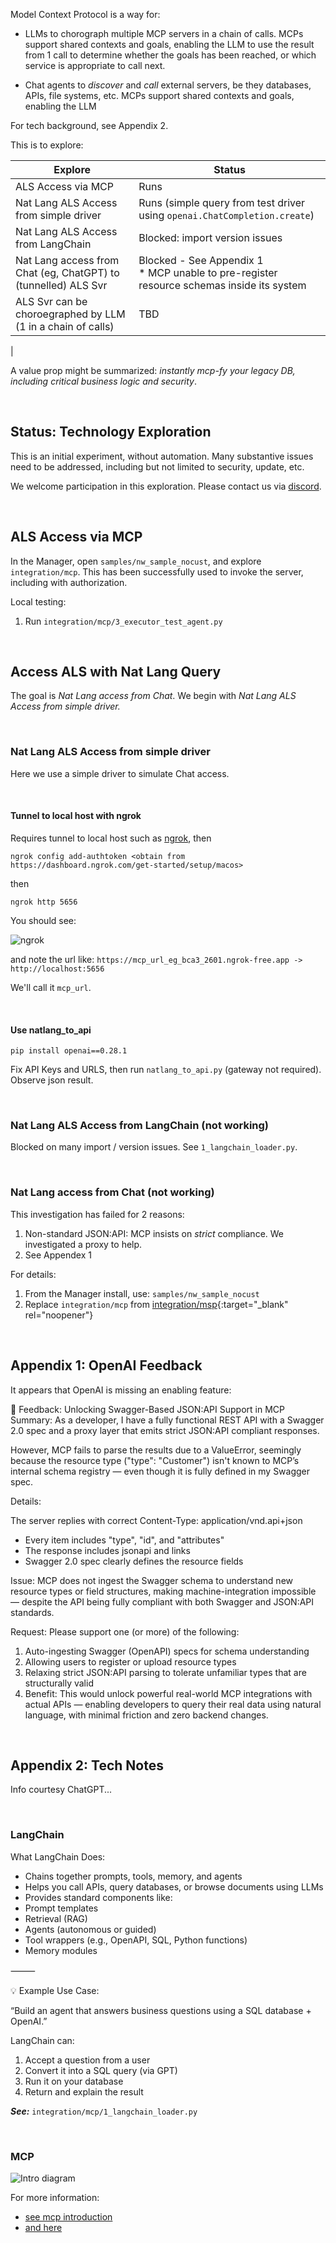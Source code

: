 Model Context Protocol is a way for:

* LLMs to chorograph multiple MCP servers in a chain of calls.  MCPs support shared contexts and goals, enabling the LLM to use the result from 1 call to determine whether the goals has been reached, or which service is appropriate to call next.

* Chat agents to *discover* and *call* external servers, be they databases, APIs, file systems, etc.  MCPs support shared contexts and goals, enabling the LLM

For tech background, see Appendix 2.


This is to explore:

| Explore                                                           | Status |
| ----------------------------------------------------------------- | ------ |
| ALS Access via MCP                                                | Runs   |
| Nat Lang ALS Access from simple driver                            | Runs (simple query from test driver using `openai.ChatCompletion.create`) |
| Nat Lang ALS Access from LangChain                            | Blocked: import version issues |
| Nat Lang access from Chat (eg, ChatGPT) to (tunnelled) ALS Svr | Blocked - See Appendix 1<br>* MCP unable to pre-register resource schemas inside its system |
| ALS Svr can be choroegraphed by LLM (1 in a chain of calls)       | TBD    |
|

A value prop might be summarized: *instantly mcp-fy your legacy DB, including critical business logic and security*.

&nbsp;


## Status: Technology Exploration

This is an initial experiment, without automation.  Many substantive issues need to be addressed, including but not limited to security, update, etc.

We welcome participation in this exploration.  Please contact us via [discord](https://discord.gg/HcGxbBsgRF).

&nbsp;

## ALS Access via MCP 

In the Manager, open `samples/nw_sample_nocust`, and explore `integration/mcp`.  This has been successfully used to invoke the server, including with authorization.

Local testing:
1. Run `integration/mcp/3_executor_test_agent.py`


&nbsp;

## Access ALS with Nat Lang Query

The goal is *Nat Lang access from Chat*.  We begin with *Nat Lang ALS Access from simple driver.*

&nbsp;


### Nat Lang ALS Access from simple driver

Here we use a simple driver to simulate Chat access.

&nbsp;

#### Tunnel to local host with ngrok

Requires tunnel to local host such as [ngrok](https://ngrok.com/downloads/mac-os?tab=download), then

```
ngrok config add-authtoken <obtain from https://dashboard.ngrok.com/get-started/setup/macos>
```

then
```
ngrok http 5656
```

You should see:

![ngrok](https://github.com/ApiLogicServer/Docs/blob/main/docs/images/integration/mcp/ngrok.png?raw=true)

and note the url like: `https://mcp_url_eg_bca3_2601.ngrok-free.app -> http://localhost:5656`

We'll call it `mcp_url`.

&nbsp;

#### Use natlang_to_api

```
pip install openai==0.28.1
```

Fix API Keys and URLS, then run `natlang_to_api.py` (gateway not required).  Observe json result.

&nbsp;

### Nat Lang ALS Access from LangChain (not working)

Blocked on many import / version issues.  See `1_langchain_loader.py`.

&nbsp;

### Nat Lang access from Chat (not working)

This investigation has failed for 2 reasons:

1. Non-standard JSON:API: MCP insists on *strict* compliance.  We investigated a proxy to help.
2. See Appendex 1

For details:

1. From the Manager install, use: `samples/nw_sample_nocust`
2. Replace `integration/mcp` from [integration/msp](https://github.com/ApiLogicServer/ApiLogicServer-src/tree/main/api_logic_server_cli/prototypes/nw_no_cust/integration/mcp){:target="_blank" rel="noopener"} 

&nbsp;


## Appendix 1: OpenAI Feedback

It appears that OpenAI is missing an enabling feature:

📢 Feedback: Unlocking Swagger-Based JSON:API Support in MCP
Summary:
As a developer, I have a fully functional REST API with a Swagger 2.0 spec and a proxy layer that emits strict JSON:API compliant responses. 

However, MCP fails to parse the results due to a ValueError, seemingly because the resource type ("type": "Customer") isn't known to MCP’s internal schema registry — even though it is fully defined in my Swagger spec.

Details:

The server replies with correct Content-Type: application/vnd.api+json
* Every item includes "type", "id", and "attributes"
* The response includes jsonapi and links
* Swagger 2.0 spec clearly defines the resource fields

Issue: MCP does not ingest the Swagger schema to understand new resource types or field structures, making machine-integration impossible — despite the API being fully compliant with both Swagger and JSON:API standards.

Request: Please support one (or more) of the following:

1. Auto-ingesting Swagger (OpenAPI) specs for schema understanding
2. Allowing users to register or upload resource types
3. Relaxing strict JSON:API parsing to tolerate unfamiliar types that are structurally valid
4. Benefit: This would unlock powerful real-world MCP integrations with actual APIs — enabling developers to query their real data using natural language, with minimal friction and zero backend changes.

&nbsp;

## Appendix 2: Tech Notes

Info courtesy ChatGPT...

&nbsp;

### LangChain

What LangChain Does:

* Chains together prompts, tools, memory, and agents
* Helps you call APIs, query databases, or browse documents using LLMs
* Provides standard components like:
* Prompt templates
* Retrieval (RAG)
* Agents (autonomous or guided)
* Tool wrappers (e.g., OpenAPI, SQL, Python functions)
* Memory modules

⸻

💡 Example Use Case:

“Build an agent that answers business questions using a SQL database + OpenAI.”

LangChain can:
1.	Accept a question from a user
2.	Convert it into a SQL query (via GPT)
3.	Run it on your database
4.	Return and explain the result

***See:*** `integration/mcp/1_langchain_loader.py`

&nbsp;

### MCP

![Intro diagram](https://github.com/ApiLogicServer/Docs/blob/main/docs/images/integration/mcp/MCP_Arch.png?raw=true)


For more information:

* [see mcp introduction](https://modelcontextprotocol.io/introduction)
* [and here](https://www.youtube.com/watch?v=1bUy-1hGZpI&t=72s)